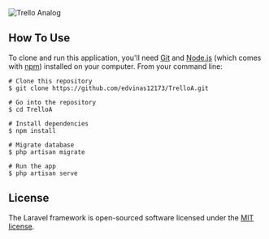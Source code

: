 <img alt="Trello Analog" src="https://github.com/edvinas12173/TrelloA/blob/master/Trelloanalog.gif?raw=true"/>

## How To Use

To clone and run this application, you'll need [Git](https://git-scm.com/) and [Node.js](https://nodejs.org/en/) (which comes with [npm](https://www.npmjs.com/)) installed on your computer.
From your command line:

```
# Clone this repository
$ git clone https://github.com/edvinas12173/TrelloA.git

# Go into the repository
$ cd TrelloA

# Install dependencies
$ npm install

# Migrate database
$ php artisan migrate

# Run the app
$ php artisan serve
```

## License

The Laravel framework is open-sourced software licensed under the [MIT license](https://opensource.org/licenses/MIT).

